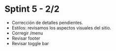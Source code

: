 # Sptint 5 - 2/2

-   Corrección de detalles pendientes.
-   Estilos: revisamos los aspectos visuales del sitio.
-   Corregir /menu
-   Revisar footer
-   Revisar toggle bar
